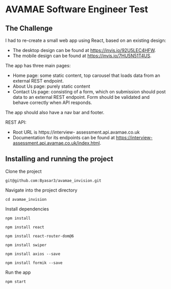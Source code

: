# AVAMAE Software Engineer Test 

## The Challenge
I had to re-create a small web app using React, based on an existing design:

- The desktop design can be found at https://invis.io/92U5LEC4HFW.
- The mobile design can be found at https://invis.io/7HU5N51T4US.

The app has three main pages:

- Home page: some static content, top carousel that loads data from an external REST endpoint.
- About Us page: purely static content
- Contact Us page: consisting of a form, which on submission should post data to an external REST endpoint. Form should be validated and behave correctly when API responds.

The app should also have a nav bar and footer. 

REST API:
- Root URL is https://interview- assessment.api.avamae.co.uk
- Documentation for its endpoints can be found at https://interview-assessment.api.avamae.co.uk/index.html.

## Installing and running the project

Clone the project

`git@github.com:Byasar3/avamae_invision.git`

Navigate into the project directory

`cd avamae_invision`

Install dependencies

`npm install`

`npm install react`

`npm install react-router-dom@6`

`npm install swiper`

`npm install axios --save`

`npm install formik --save`

Run the app

`npm start`
